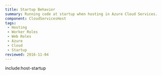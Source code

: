 ```yaml
---
title: Startup Behavior
summary: Running code at startup when hosting in Azure Cloud Services.
component: CloudServicesHost
tags:
 - Hosting
 - Worker Roles
 - Web Roles
 - Azure
 - Cloud
 - Startup
reviewed: 2016-11-04
---
```


include:host-startup
